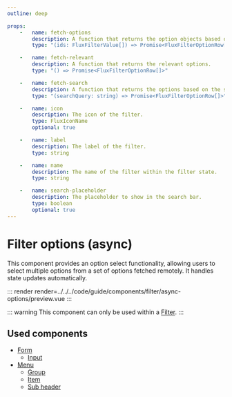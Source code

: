 ```yaml
---
outline: deep

props:
    -   name: fetch-options
        description: A function that returns the option objects based on the selected value.
        type: "(ids: FluxFilterValue[]) => Promise<FluxFilterOptionRow[]>"

    -   name: fetch-relevant
        description: A function that returns the relevant options.
        type: "() => Promise<FluxFilterOptionRow[]>"

    -   name: fetch-search
        description: A function that returns the options based on the search query.
        type: "(searchQuery: string) => Promise<FluxFilterOptionRow[]>"

    -   name: icon
        description: The icon of the filter.
        type: FluxIconName
        optional: true

    -   name: label
        description: The label of the filter.
        type: string

    -   name: name
        description: The name of the filter within the filter state.
        type: string

    -   name: search-placeholder
        description: The placeholder to show in the search bar.
        type: boolean
        optional: true
---
```


# Filter options (async)

This component provides an option select functionality, allowing users to select multiple options from a set of options fetched remotely. It handles state updates automatically.

::: render
render=../../../code/guide/components/filter/async-options/preview.vue
:::

::: warning
This component can only be used within a [Filter](./index).
:::

<FrontmatterDocs/>

## Used components

- [Form](../form)
    - [Input](../form/input)
- [Menu](../menu)
    - [Group](../menu/group)
    - [Item](../menu/item)
    - [Sub header](../menu/sub-header)
